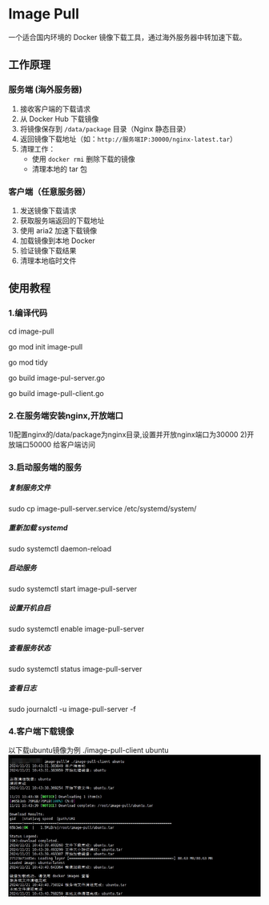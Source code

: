 # Image Pull

一个适合国内环境的 Docker 镜像下载工具，通过海外服务器中转加速下载。

## 工作原理

### 服务端 (海外服务器)
1. 接收客户端的下载请求
2. 从 Docker Hub 下载镜像
3. 将镜像保存到 `/data/package` 目录（Nginx 静态目录）
4. 返回镜像下载地址（如：`http://服务端IP:30000/nginx-latest.tar`）
5. 清理工作：
   - 使用 `docker rmi` 删除下载的镜像
   - 清理本地的 tar 包

### 客户端（任意服务器）
1. 发送镜像下载请求
2. 获取服务端返回的下载地址
3. 使用 aria2 加速下载镜像
4. 加载镜像到本地 Docker
5. 验证镜像下载结果
6. 清理本地临时文件


## 使用教程
### 1.编译代码
cd image-pull

go mod init image-pull

go mod tidy

go build image-pul-server.go 

go build image-pull-client.go 


### 2.在服务端安装nginx,开放端口
1)配置nginx的/data/package为nginx目录,设置并开放nginx端口为30000
2)开放端口50000 给客户端访问



### 3.启动服务端的服务
##### 复制服务文件
sudo cp image-pull-server.service /etc/systemd/system/

##### 重新加载 systemd
sudo systemctl daemon-reload

##### 启动服务
sudo systemctl start image-pull-server

##### 设置开机自启
sudo systemctl enable image-pull-server

#####  查看服务状态
sudo systemctl status image-pull-server

##### 查看日志
sudo journalctl -u image-pull-server -f

### 4.客户端下载镜像

以下载ubuntu镜像为例
./image-pull-client ubuntu
![image](https://github.com/danielchen89/image-pull/blob/main/image-pull-client.png)
